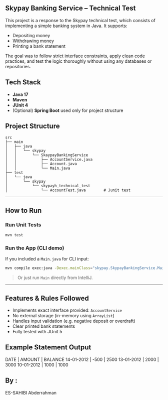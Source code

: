 ## Skypay Banking Service – Technical Test

This project is a response to the Skypay technical test, which consists of implementing a simple banking system in Java. It supports:

*  Depositing money
*  Withdrawing money
*  Printing a bank statement

The goal was to follow strict interface constraints, apply clean code practices, and test the logic thoroughly without using any databases or repositories.


##  Tech Stack

* **Java 17**
* **Maven**
* **JUnit 4**
* (Optional) **Spring Boot** used only for project structure

## Project Structure

```
src
├── main
│   ├── java
│   │   └── skypay
│   │       └── SkaypayBankingService
│   │           ├── AccountService.java     
│   │           ├── Account.java           
│   │           └── Main.java            
├── test
│   └── java
│       └── skypay
│           └── skypayh_technical_test
│               └── AccountTest.java        # Junit test 
```

---

## How to Run

### Run Unit Tests

```bash
mvn test
```

### Run the App (CLI demo)

If you included a `Main.java` for CLI input:

```bash
mvn compile exec:java -Dexec.mainClass="skypay.SkypayBankingService.Main"
```

> Or just run `Main` directly from IntelliJ.

---

##  Features & Rules Followed

* Implements exact interface provided: `AccountService`
* No external storage (in-memory using `ArrayList`)
* Handles input validation (e.g. negative deposit or overdraft)
* Clear printed bank statements
* Fully tested with JUnit 5


## Example Statement Output


DATE       | AMOUNT | BALANCE
14-01-2012 |   -500 |    2500
13-01-2012 |   2000 |    3000
10-01-2012 |   1000 |    1000


## By : 
ES-SAHIBI Abderrahman 


